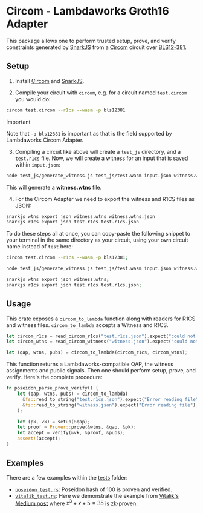 # Circom - Lambdaworks Groth16 Adapter

This package allows one to perform trusted setup, prove, and verify constraints generated by [SnarkJS](https://github.com/iden3/snarkjs) from a [Circom](https://github.com/iden3/circom) circuit over [BLS12-381](https://github.com/lambdaclass/lambdaworks/tree/main/crates/math/src/elliptic_curve/short_weierstrass/curves/bls12_381).

## Setup

1. Install [Circom](https://github.com/iden3/circom) and [SnarkJS](https://github.com/iden3/snarkjs).

2. Compile your circuit with `circom`, e.g. for a circuit named `test.circom` you would do:

```bash
circom test.circom --r1cs --wasm -p bls12381
```

> [!IMPORTANT]
> Note that `-p bls12381` is important as that is the field supported by Lambdaworks Circom Adapter.

3. Compiling a circuit like above will create a `test_js` directory, and a `test.r1cs` file. Now, we will create a witness for an input that is saved within `input.json`:

```bash
node test_js/generate_witness.js test_js/test.wasm input.json witness.wtns
```

This will generate a **witness.wtns** file.

4. For the Circom Adapter we need to export the witness and R1CS files as JSON:

```bash
snarkjs wtns export json witness.wtns witness.wtns.json
snarkjs r1cs export json test.r1cs test.r1cs.json
```

To do these steps all at once, you can copy-paste the following snippet to your terminal in the same directory as your circuit, using your own circuit name instead of `test` here:

```bash
circom test.circom --r1cs --wasm -p bls12381;

node test_js/generate_witness.js test_js/test.wasm input.json witness.wtns;

snarkjs wtns export json witness.wtns;
snarkjs r1cs export json test.r1cs test.r1cs.json;
```

## Usage

This crate exposes a `circom_to_lambda` function along with readers for R1CS and witness files. `circom_to_lambda` accepts a Witness and R1CS.

```rust
let circom_r1cs = read_circom_r1cs("test.r1cs.json").expect("could not read r1cs");
let circom_wtns = read_circom_witness("witness.json").expect("could not read witness");

let (qap, wtns, pubs) = circom_to_lambda(circom_r1cs, circom_wtns);
```

This function returns a Lambdaworks-compatible QAP, the witness assignments and public signals. Then one should perform setup, prove, and verify. Here's the complete procedure:

```rust
fn poseidon_parse_prove_verify() {
    let (qap, wtns, pubs) = circom_to_lambda(
      &fs::read_to_string("test.r1cs.json").expect("Error reading file"),
      &fs::read_to_string("witness.json").expect("Error reading file"),
    );

    let (pk, vk) = setup(&qap);
    let proof = Prover::prove(&wtns, &qap, &pk);
    let accept = verify(&vk, &proof, &pubs);
    assert!(accept);
}
```

## Examples

There are a few examples within the [tests](./tests/) folder:

- [`poseidon_test.rs`](./tests/poseidon_test.rs): Poseidon hash of $100$ is proven and verified.
- [`vitalik_test.rs`](./tests/vitalik_test.rs): Here we demonstrate the example from [Vitalik's Medium post](https://medium.com/@VitalikButerin/quadratic-arithmetic-programs-from-zero-to-hero-f6d558cea649) where $x^3 + x + 5 = 35$ is zk-proven.
